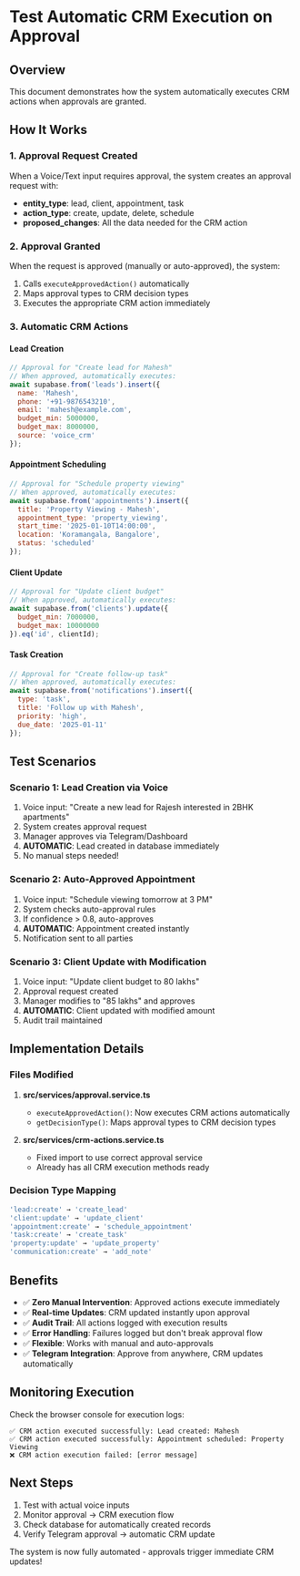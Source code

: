 # Test Automatic CRM Execution on Approval

## Overview
This document demonstrates how the system automatically executes CRM actions when approvals are granted.

## How It Works

### 1. Approval Request Created
When a Voice/Text input requires approval, the system creates an approval request with:
- **entity_type**: lead, client, appointment, task
- **action_type**: create, update, delete, schedule
- **proposed_changes**: All the data needed for the CRM action

### 2. Approval Granted
When the request is approved (manually or auto-approved), the system:
1. Calls `executeApprovedAction()` automatically
2. Maps approval types to CRM decision types
3. Executes the appropriate CRM action immediately

### 3. Automatic CRM Actions

#### Lead Creation
```javascript
// Approval for "Create lead for Mahesh" 
// When approved, automatically executes:
await supabase.from('leads').insert({
  name: 'Mahesh',
  phone: '+91-9876543210',
  email: 'mahesh@example.com',
  budget_min: 5000000,
  budget_max: 8000000,
  source: 'voice_crm'
});
```

#### Appointment Scheduling
```javascript
// Approval for "Schedule property viewing"
// When approved, automatically executes:
await supabase.from('appointments').insert({
  title: 'Property Viewing - Mahesh',
  appointment_type: 'property_viewing',
  start_time: '2025-01-10T14:00:00',
  location: 'Koramangala, Bangalore',
  status: 'scheduled'
});
```

#### Client Update
```javascript
// Approval for "Update client budget"
// When approved, automatically executes:
await supabase.from('clients').update({
  budget_min: 7000000,
  budget_max: 10000000
}).eq('id', clientId);
```

#### Task Creation
```javascript
// Approval for "Create follow-up task"
// When approved, automatically executes:
await supabase.from('notifications').insert({
  type: 'task',
  title: 'Follow up with Mahesh',
  priority: 'high',
  due_date: '2025-01-11'
});
```

## Test Scenarios

### Scenario 1: Lead Creation via Voice
1. Voice input: "Create a new lead for Rajesh interested in 2BHK apartments"
2. System creates approval request
3. Manager approves via Telegram/Dashboard
4. **AUTOMATIC**: Lead created in database immediately
5. No manual steps needed!

### Scenario 2: Auto-Approved Appointment
1. Voice input: "Schedule viewing tomorrow at 3 PM"
2. System checks auto-approval rules
3. If confidence > 0.8, auto-approves
4. **AUTOMATIC**: Appointment created instantly
5. Notification sent to all parties

### Scenario 3: Client Update with Modification
1. Voice input: "Update client budget to 80 lakhs"
2. Approval request created
3. Manager modifies to "85 lakhs" and approves
4. **AUTOMATIC**: Client updated with modified amount
5. Audit trail maintained

## Implementation Details

### Files Modified
1. **src/services/approval.service.ts**
   - `executeApprovedAction()`: Now executes CRM actions automatically
   - `getDecisionType()`: Maps approval types to CRM decision types

2. **src/services/crm-actions.service.ts**
   - Fixed import to use correct approval service
   - Already has all CRM execution methods ready

### Decision Type Mapping
```typescript
'lead:create' → 'create_lead'
'client:update' → 'update_client'
'appointment:create' → 'schedule_appointment'
'task:create' → 'create_task'
'property:update' → 'update_property'
'communication:create' → 'add_note'
```

## Benefits
- ✅ **Zero Manual Intervention**: Approved actions execute immediately
- ✅ **Real-time Updates**: CRM updated instantly upon approval
- ✅ **Audit Trail**: All actions logged with execution results
- ✅ **Error Handling**: Failures logged but don't break approval flow
- ✅ **Flexible**: Works with manual and auto-approvals
- ✅ **Telegram Integration**: Approve from anywhere, CRM updates automatically

## Monitoring Execution

Check the browser console for execution logs:
```
✅ CRM action executed successfully: Lead created: Mahesh
✅ CRM action executed successfully: Appointment scheduled: Property Viewing
❌ CRM action execution failed: [error message]
```

## Next Steps
1. Test with actual voice inputs
2. Monitor approval → CRM execution flow
3. Check database for automatically created records
4. Verify Telegram approval → automatic CRM update

The system is now fully automated - approvals trigger immediate CRM updates!